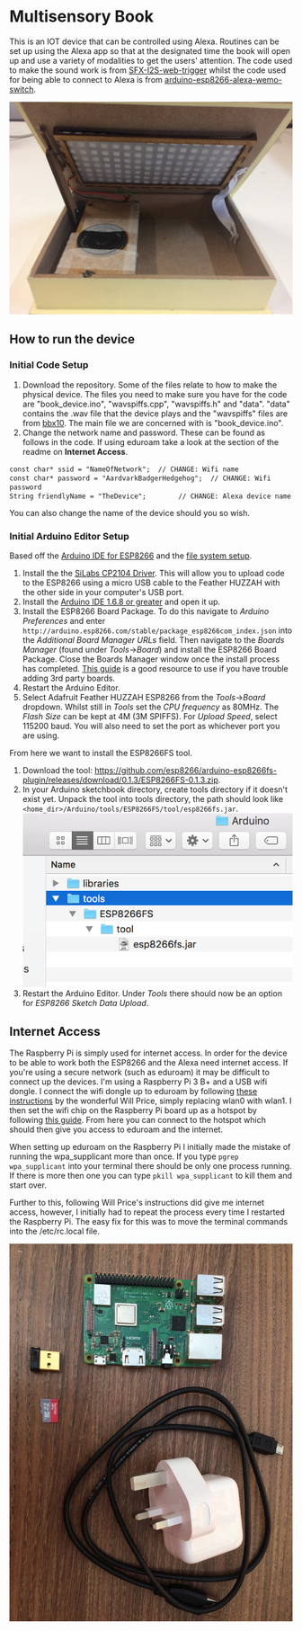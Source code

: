 # Multisensory Book

This is an IOT device that can be controlled using Alexa. Routines can be set up using the Alexa app so that at the designated
time the book will open up and use a variety of modalities to get the users' attention. The code used to make the sound work is 
from [SFX-I2S-web-trigger](https://github.com/bbx10/SFX-I2S-web-trigger) whilst the code used for being able to connect to
Alexa is from [arduino-esp8266-alexa-wemo-switch](https://github.com/kakopappa/arduino-esp8266-alexa-wemo-switch).

![alt text](https://github.com/RaeJ/HabitFormationDevice/blob/master/photos/open_book1.jpg "Multisensory Book")



## How to run the device
### Initial Code Setup
1. Download the repository. Some of the files relate to how to make the physical device. The files you need to make sure you have for the code are "book_device.ino", "wavspiffs.cpp", "wavspiffs.h" and "data". "data" contains the .wav file that the device plays and the "wavspiffs" files are from [bbx10](https://github.com/bbx10/SFX-I2S-web-trigger). The main file we are concerned with is "book_device.ino".
2. Change the network name and password. These can be found as follows in the code. If using eduroam take a look at the section of the readme on **Internet Access**.
```
const char* ssid = "NameOfNetwork";  // CHANGE: Wifi name
const char* password = "AardvarkBadgerHedgehog";  // CHANGE: Wifi password 
String friendlyName = "TheDevice";        // CHANGE: Alexa device name
```
You can also change the name of the device should you so wish.

### Initial Arduino Editor Setup
Based off the [Arduino IDE for ESP8266](https://learn.adafruit.com/adafruit-feather-huzzah-esp8266/using-arduino-ide) and the [file system setup](http://esp8266.github.io/Arduino/versions/2.0.0/doc/filesystem.html).

1. Install the the [SiLabs CP2104 Driver](https://www.silabs.com/products/development-tools/software/usb-to-uart-bridge-vcp-drivers). This will allow you to upload code to the ESP8266 using a micro USB cable to the Feather HUZZAH with the other side in your computer's USB port.
2. Install the [Arduino IDE 1.6.8 or greater](https://www.arduino.cc/en/Main/Software) and open it up.
3. Install the ESP8266 Board Package. To do this navigate to *Arduino* *Preferences* and enter `http://arduino.esp8266.com/stable/package_esp8266com_index.json` into the *Additional Board Manager URLs* field. Then navigate to the *Boards Manager* (found under *Tools*->*Board*) and install the ESP8266 Board Package. Close the Boards Manager window once the install process has completed. [This guide](https://learn.adafruit.com/add-boards-arduino-v164) is a good resource to use if you have trouble adding 3rd party boards.
4. Restart the Arduino Editor.
5. Select Adafruit Feather HUZZAH ESP8266  from the *Tools*->*Board* dropdown. Whilst still in *Tools* set the *CPU frequency* as 80MHz. The *Flash Size* can be kept at 4M (3M SPIFFS). For *Upload Speed*, select 115200 baud. You will also need to set the port as whichever port you are using.

From here we want to install the ESP8266FS tool.
1. Download the tool: https://github.com/esp8266/arduino-esp8266fs-plugin/releases/download/0.1.3/ESP8266FS-0.1.3.zip.
2. In your Arduino sketchbook directory, create tools directory if it doesn't exist yet. Unpack the tool into tools directory, the path should look like `<home_dir>/Arduino/tools/ESP8266FS/tool/esp8266fs.jar`. ![alt text](https://github.com/RaeJ/HabitFormationDevice/blob/master/photos/file_layout.png "File layout")
3. Restart the Arduino Editor. Under *Tools* there should now be an option for *ESP8266 Sketch Data Upload*.



## Internet Access
The Raspberry Pi is simply used for internet access. In order for the device to be able to work both the ESP8266 and the Alexa need internet access. If you're using a secure network (such as eduroam) it may be difficult to connect up the devices. I'm using a Raspberry Pi 3 B+ and a USB wifi dongle. I connect the wifi dongle up to eduroam by following [these instructions](https://www.willprice.org/2014/03/17/eduroam-on-the-raspberry-pi.html) by the wonderful Will Price, simply replacing wlan0 with wlan1. I then set the wifi chip on the Raspberry Pi board up as a hotspot by following [this guide](https://www.raspberrypi.org/documentation/configuration/wireless/access-point.md). From here you can connect to the hotspot which should then give you access to eduroam and the internet.

When setting up eduroam on the Raspberry Pi I initially made the mistake of running the wpa_supplicant more than once. If you type `pgrep wpa_supplicant` into your terminal there should be only one process running. If there is more then one you can type `pkill wpa_supplicant` to kill them and start over.

Further to this, following Will Price's instructions did give me internet access, however, I initially had to repeat the process every time I restarted the Raspberry Pi. The easy fix for this was to move the terminal commands into the /etc/rc.local file.

![alt text](https://github.com/RaeJ/HabitFormationDevice/blob/master/photos/eduroam_access.jpg "Eduroam access kit")
